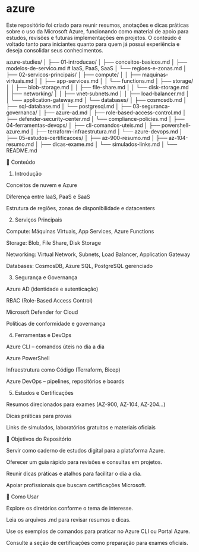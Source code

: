 # azure
Este repositório foi criado para reunir resumos, anotações e dicas práticas sobre o uso da Microsoft Azure, funcionando como material de apoio para estudos, revisões e futuras implementações em projetos. O conteúdo é voltado tanto para iniciantes quanto para quem já possui experiência e deseja consolidar seus conhecimentos.

azure-studies/
│
├── 01-introducao/
│   ├── conceitos-basicos.md
│   ├── modelos-de-servico.md   # IaaS, PaaS, SaaS
│   └── regioes-e-zonas.md
│
├── 02-servicos-principais/
│   ├── compute/
│   │   ├── maquinas-virtuais.md
│   │   ├── app-services.md
│   │   └── functions.md
│   ├── storage/
│   │   ├── blob-storage.md
│   │   ├── file-share.md
│   │   └── disk-storage.md
│   ├── networking/
│   │   ├── vnet-subnets.md
│   │   ├── load-balancer.md
│   │   └── application-gateway.md
│   └── databases/
│       ├── cosmosdb.md
│       ├── sql-database.md
│       └── postgresql.md
│
├── 03-seguranca-governanca/
│   ├── azure-ad.md
│   ├── role-based-access-control.md
│   ├── defender-security-center.md
│   └── compliance-policies.md
│
├── 04-ferramentas-devops/
│   ├── cli-comandos-uteis.md
│   ├── powershell-azure.md
│   ├── terraform-infraestrutura.md
│   └── azure-devops.md
│
├── 05-estudos-certificacoes/
│   ├── az-900-resumo.md
│   ├── az-104-resumo.md
│   ├── dicas-exame.md
│   └── simulados-links.md
│
└── README.md

📑 Conteúdo
1. Introdução

Conceitos de nuvem e Azure

Diferença entre IaaS, PaaS e SaaS

Estrutura de regiões, zonas de disponibilidade e datacenters

2. Serviços Principais

Compute: Máquinas Virtuais, App Services, Azure Functions

Storage: Blob, File Share, Disk Storage

Networking: Virtual Network, Subnets, Load Balancer, Application Gateway

Databases: CosmosDB, Azure SQL, PostgreSQL gerenciado

3. Segurança e Governança

Azure AD (identidade e autenticação)

RBAC (Role-Based Access Control)

Microsoft Defender for Cloud

Políticas de conformidade e governança

4. Ferramentas e DevOps

Azure CLI – comandos úteis no dia a dia

Azure PowerShell

Infraestrutura como Código (Terraform, Bicep)

Azure DevOps – pipelines, repositórios e boards

5. Estudos e Certificações

Resumos direcionados para exames (AZ-900, AZ-104, AZ-204...)

Dicas práticas para provas

Links de simulados, laboratórios gratuitos e materiais oficiais

🎯 Objetivos do Repositório

Servir como caderno de estudos digital para a plataforma Azure.

Oferecer um guia rápido para revisões e consultas em projetos.

Reunir dicas práticas e atalhos para facilitar o dia a dia.

Apoiar profissionais que buscam certificações Microsoft.

🚀 Como Usar

Explore os diretórios conforme o tema de interesse.

Leia os arquivos .md para revisar resumos e dicas.

Use os exemplos de comandos para praticar no Azure CLI ou Portal Azure.

Consulte a seção de certificações como preparação para exames oficiais.
